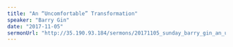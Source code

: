 ```yaml
---
title: "An “Uncomfortable” Transformation"
speaker: "Barry Gin"
date: "2017-11-05"
sermonUrl: "http://35.190.93.184/sermons/20171105_sunday_barry_gin_an_uncomfortable_transformation.mp3"
---
```

